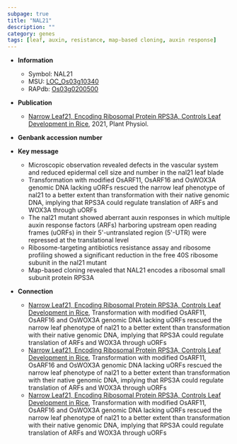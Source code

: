 ```yaml
---
subpage: true
title: "NAL21"
description: ""
category: genes
tags: [leaf, auxin, resistance, map-based cloning, auxin response]
---
```


* **Information**  
    + Symbol: NAL21  
    + MSU: [LOC_Os03g10340](http://rice.plantbiology.msu.edu/cgi-bin/ORF_infopage.cgi?orf=LOC_Os03g10340)  
    + RAPdb: [Os03g0200500](http://rapdb.dna.affrc.go.jp/viewer/gbrowse_details/irgsp1?name=Os03g0200500)  

* **Publication**  
    + [Narrow Leaf21, Encoding Ribosomal Protein RPS3A, Controls Leaf Development in Rice](http://www.ncbi.nlm.nih.gov/pubmed?term=Narrow+Leaf21,+Encoding+Ribosomal+Protein+RPS3A,+Controls+Leaf+Development+in+Rice%5BTitle%5D), 2021, Plant Physiol.

* **Genbank accession number**  

* **Key message**  
    + Microscopic observation revealed defects in the vascular system and reduced epidermal cell size and number in the nal21 leaf blade
    + Transformation with modified OsARF11, OsARF16 and OsWOX3A genomic DNA lacking uORFs rescued the narrow leaf phenotype of nal21 to a better extent than transformation with their native genomic DNA, implying that RPS3A could regulate translation of ARFs and WOX3A through uORFs
    + The nal21 mutant showed aberrant auxin responses in which multiple auxin response factors (ARFs) harboring upstream open reading frames (uORFs) in their 5'-untranslated region (5'-UTR) were repressed at the translational level
    + Ribosome-targeting antibiotics resistance assay and ribosome profiling showed a significant reduction in the free 40S ribosome subunit in the nal21 mutant
    + Map-based cloning revealed that NAL21 encodes a ribosomal small subunit protein RPS3A

* **Connection**  
    + [Narrow Leaf21, Encoding Ribosomal Protein RPS3A, Controls Leaf Development in Rice](http://www.ncbi.nlm.nih.gov/pubmed?term=Narrow+Leaf21,+Encoding+Ribosomal+Protein+RPS3A,+Controls+Leaf+Development+in+Rice%5BTitle%5D),  Transformation with modified OsARF11, OsARF16 and OsWOX3A genomic DNA lacking uORFs rescued the narrow leaf phenotype of nal21 to a better extent than transformation with their native genomic DNA, implying that RPS3A could regulate translation of ARFs and WOX3A through uORFs
    + [Narrow Leaf21, Encoding Ribosomal Protein RPS3A, Controls Leaf Development in Rice](http://www.ncbi.nlm.nih.gov/pubmed?term=Narrow+Leaf21,+Encoding+Ribosomal+Protein+RPS3A,+Controls+Leaf+Development+in+Rice%5BTitle%5D),  Transformation with modified OsARF11, OsARF16 and OsWOX3A genomic DNA lacking uORFs rescued the narrow leaf phenotype of nal21 to a better extent than transformation with their native genomic DNA, implying that RPS3A could regulate translation of ARFs and WOX3A through uORFs
    + [Narrow Leaf21, Encoding Ribosomal Protein RPS3A, Controls Leaf Development in Rice](http://www.ncbi.nlm.nih.gov/pubmed?term=Narrow+Leaf21,+Encoding+Ribosomal+Protein+RPS3A,+Controls+Leaf+Development+in+Rice%5BTitle%5D),  Transformation with modified OsARF11, OsARF16 and OsWOX3A genomic DNA lacking uORFs rescued the narrow leaf phenotype of nal21 to a better extent than transformation with their native genomic DNA, implying that RPS3A could regulate translation of ARFs and WOX3A through uORFs



